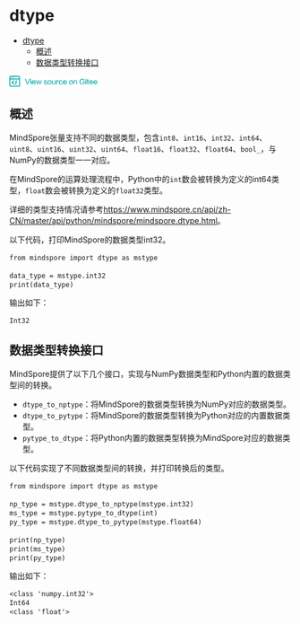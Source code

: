 # dtype

<!-- TOC -->

- [dtype](#dtype)
    - [概述](#概述)
    - [数据类型转换接口](#数据类型转换接口)

<!-- /TOC -->

<a href="https://gitee.com/mindspore/docs/blob/master/api/source_zh_cn/programming_guide/type.md" target="_blank"><img src="../_static/logo_source.png"></a>

## 概述

MindSpore张量支持不同的数据类型，包含`int8`、`int16`、`int32`、`int64`、`uint8`、`uint16`、`uint32`、`uint64`、`float16`、`float32`、`float64`、`bool_`，与NumPy的数据类型一一对应。

在MindSpore的运算处理流程中，Python中的`int`数会被转换为定义的int64类型，`float`数会被转换为定义的`float32`类型。

详细的类型支持情况请参考<https://www.mindspore.cn/api/zh-CN/master/api/python/mindspore/mindspore.dtype.html>。

以下代码，打印MindSpore的数据类型int32。
```
from mindspore import dtype as mstype

data_type = mstype.int32
print(data_type)
```

输出如下：

```
Int32
```


## 数据类型转换接口

MindSpore提供了以下几个接口，实现与NumPy数据类型和Python内置的数据类型间的转换。

- `dtype_to_nptype`：将MindSpore的数据类型转换为NumPy对应的数据类型。
- `dtype_to_pytype`：将MindSpore的数据类型转换为Python对应的内置数据类型。
- `pytype_to_dtype`：将Python内置的数据类型转换为MindSpore对应的数据类型。

以下代码实现了不同数据类型间的转换，并打印转换后的类型。

```
from mindspore import dtype as mstype

np_type = mstype.dtype_to_nptype(mstype.int32)
ms_type = mstype.pytype_to_dtype(int)
py_type = mstype.dtype_to_pytype(mstype.float64)

print(np_type)
print(ms_type)
print(py_type)
```

输出如下：

```
<class 'numpy.int32'>
Int64
<class 'float'>
```
